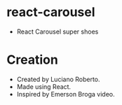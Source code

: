 # react-carousel

- React Carousel super shoes

# Creation

- Created by Luciano Roberto.
- Made using React.
- Inspired by Emerson Broga video.
